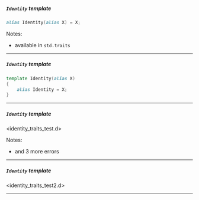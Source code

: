 ##### `Identity` template

```d
alias Identity(alias X) = X;
```

Notes:

- available in `std.traits`

---

##### `Identity` template

```d
template Identity(alias X)
{
    alias Identity = X;
}
```

---

##### `Identity` template

<identity_traits_test.d>

Notes:
- and 3 more errors

---

##### `Identity` template

<identity_traits_test2.d>

---
